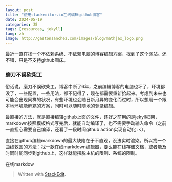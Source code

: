 ```yaml
---
layout: post
title: "使用stackeditor.io在线编辑github博客"
date: 2024-05-19
categories: JS
tags: [resources, jekyll]
lang: zh
image: http://gastonsanchez.com/images/blog/mathjax_logo.png
---
```


最近一直在找一个不依赖系统、不依赖电脑的博客编辑方案，找到了这个网站。还不错，只是不支持github图床。
<!--more-->

### 磨刀不误砍柴工

俗话说，磨刀不误砍柴工。博客中断了6年，之前编辑博客的电脑也坏了，环境都没了，一些配置，一些用法，都不记得了，现在都需要重新拾起来。考虑到未来也可能会出现同样的状况，有些环境也会随日新月异的变化而过时，所以想用一个跟本地环境能解耦的方案，同时可以随时随地的登录编辑。

最直接的方法，就是直接编辑github上面的文件，还好之前用的是jekyll框架，markdown按照模板格式写完后，就能自动编译了，也不需要手动输入命令（之前一直担心需要自己编译，还看了一段时间github action实现自动化 :<）。

直接在github编辑markdown的最大缺陷在于不直观，没法实时渲染。所以找一个曲线救国的方法：找一款在线markdown编辑器，要么能在线存储文档，或者能及时同时能同步到github上，这样就能摆脱主机的限制、系统的限制。

在线markdow


> Written with [StackEdit](https://stackedit.io/).
<!--stackedit_data:
eyJwcm9wZXJ0aWVzIjoidGl0bGU6IOS9v+eUqHN0YWNrZWRpdG
9yLmlv5Zyo57q/57yW6L6RZ2l0aHVi5Y2a5a6iXG5hdXRob3I6
IHNoYXdwYW5cbnRhZ3M6ICdyZXNvdXJjZXMsamVreWxsJ1xuY2
F0ZWdvcmllczogSlNcbmRhdGU6ICcyMDI0LTA1LTE5J1xuZXh0
ZW5zaW9uczpcbiAgcHJlc2V0OiBnZm1cbiIsImhpc3RvcnkiOl
s2ODY2ODYzNjgsLTY3NjQwNTQxNiw4NTAyMzU1MywyMTI3MzA0
NjI1LDE4MDM4NTc4NzBdfQ==
-->